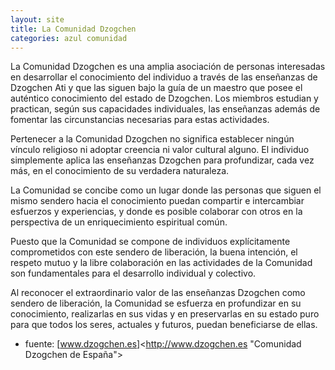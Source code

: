```yaml
---
layout: site
title: La Comunidad Dzogchen
categories: azul comunidad
---
```

La Comunidad Dzogchen es una amplia asociación de personas interesadas en desarrollar el conocimiento del individuo a través de las enseñanzas de Dzogchen Ati y que las siguen bajo la guía de un maestro que posee el auténtico conocimiento del estado de Dzogchen. Los miembros estudian y practican, según sus capacidades individuales, las enseñanzas además de fomentar las circunstancias necesarias para estas actividades.

Pertenecer a la Comunidad Dzogchen no significa establecer ningún vínculo religioso ni adoptar creencia ni valor cultural alguno. El individuo simplemente aplica las enseñanzas Dzogchen para profundizar, cada vez más, en el conocimiento de su verdadera naturaleza. 

La Comunidad se concibe como un lugar donde las personas que siguen el mismo sendero hacia el conocimiento puedan compartir e intercambiar esfuerzos y experiencias, y donde es posible colaborar con otros en la perspectiva de un enriquecimiento espiritual común.

Puesto que la Comunidad se compone de individuos explícitamente comprometidos con este sendero de liberación, la buena intención, el respeto mutuo y la libre colaboración en las actividades de la Comunidad son fundamentales para el desarrollo individual y colectivo.

Al reconocer el extraordinario valor de las enseñanzas Dzogchen como sendero de liberación, la Comunidad se esfuerza en profundizar en su conocimiento, realizarlas en sus vidas y en preservarlas en su estado puro para que todos los seres, actuales y futuros, puedan beneficiarse de ellas.

* fuente: [www.dzogchen.es]<http://www.dzogchen.es "Comunidad Dzogchen de España">